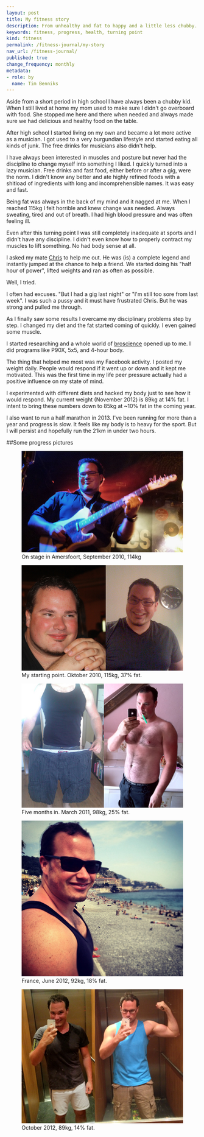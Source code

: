 ```yaml
---
layout: post
title: My fitness story
description: From unhealthy and fat to happy and a little less chubby.
keywords: fitness, progress, health, turning point
kind: fitness
permalink: /fitness-journal/my-story
nav_url: /fitness-journal/
published: true
change_frequency: monthly
metadata:
- role: by
  name: Tim Benniks
---
```


Aside from a short period in high school I have always been a chubby kid.
When I still lived at home my mom used to make sure I didn't go overboard with food.
She stopped me here and there when needed and always made sure we had delicious and healthy food on the table.

After high school I started living on my own and became a lot more active as a musician. 
I got used to a very burgundian lifestyle and started eating all kinds of junk. 
The free drinks for musicians also didn't help.

I have always been interested in muscles and posture but never had the discipline to change myself into something I liked. 
I quickly turned into a lazy musician. Free drinks and fast food, either before or after a gig, were the norm. 
I didn't know any better and ate highly refined foods with a shitload of ingredients with long and incomprehensible names.
It was easy and fast.

Being fat was always in the back of my mind and it nagged at me. 
When I reached 115kg I felt horrible and knew change was needed.
Always sweating, tired and out of breath. I had high blood pressure and was often feeling ill.

Even after this turning point I was still completely inadequate at sports and I didn't have any discipline.
I didn't even know how to properly contract my muscles to lift something. No had body sense at all.

I asked my mate [Chris](https://www.facebook.com/chrisfinch) to help me out. He was (is) a complete legend and instantly jumped at the chance to help a friend.
We started doing his "half hour of power", lifted weights and ran as often as possible. 

Well, I tried.

I often had excuses. "But I had a gig last night" or "I'm still too sore from last week".
I was such a pussy and it must have frustrated Chris. But he was strong and pulled me through.

As I finally saw some results I overcame my disciplinary problems step by step. 
I changed my diet and the fat started coming of quickly. I even gained some muscle.

I started researching and a whole world of [broscience](http://www.urbandictionary.com/define.php?term=broscience) opened up to me.
I did programs like P90X, 5x5, and 4-hour body.

The thing that helped me most was my Facebook activity. I posted my weight daily. People would respond if it went up or down and it kept me motivated. This was the first time in my life peer pressure actually had a positive influence on my state of mind.

I experimented with different diets and hacked my body just to see how it would respond. My current weight (November 2012) is 89kg at 14% fat. I intent to bring these numbers down to 85kg at ~10% fat in the coming year.

I also want to run a half marathon in 2013. 
I've been running for more than a year and progress is slow. 
It feels like my body is to heavy for the sport. But I will persist and hopefully run the 21km in under two hours.

##Some progress pictures
<figure>
	<img src="/static/gfx/before_2010.jpg" alt="On stage in Amersfoort, September 2010, 114kg" />
	<figcaption>On stage in Amersfoort, September 2010, 114kg</figcaption>
</figure>

<figure>
	<img src="/static/gfx/kreta_2010.jpg" alt="My starting point. Oktober 2010, 115kg, 36% fat." width="520" />
	<figcaption>My starting point. Oktober 2010, 115kg, 37% fat.</figcaption>
</figure>

<figure>
	<img src="/static/gfx/march_2011.jpg" alt="Five months in. March 2011, 98kg, 22% fat." width="520" />
	<figcaption>Five months in. March 2011, 98kg, 25% fat.</figcaption>
</figure>

<figure>
	<img src="/static/gfx/france_june_2012.jpg" alt="France, June 2012, 92kg, 18% fat." width="520" />
	<figcaption>France, June 2012, 92kg, 18% fat.</figcaption>
</figure>

<figure>
	<img src="/static/gfx/oktober_2012.jpg" alt="October 2012, 89kg, 14% fat." width="520" />
	<figcaption>October 2012, 89kg, 14% fat.</figcaption>
</figure>